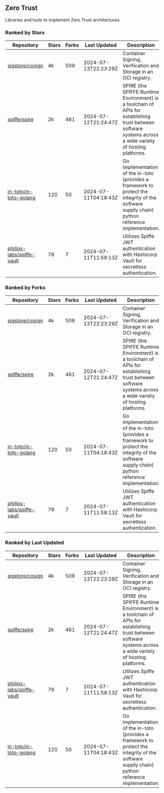 ## Zero Trust

Libraries and tools to implement Zero Trust architectures.

### Ranked by Stars

| Repository | Stars | Forks | Last Updated | Description | 
|------------|-------|-------|--------------|-------------|
| [sigstore/cosign](https://github.com/sigstore/cosign) | 4k | 509 | 2024-07-13T22:23:29Z |  Container Signing, Verification and Storage in an OCI registry. |
| [spiffe/spire](https://github.com/spiffe/spire) | 2k | 461 | 2024-07-12T21:24:47Z |  SPIRE (the SPIFFE Runtime Environment) is a toolchain of APIs for establishing trust between software systems across a wide variety of hosting platforms. |
| [in-toto/in-toto-golang](https://github.com/in-toto/in-toto-golang) | 120 | 50 | 2024-07-11T04:18:43Z |  Go implementation of the in-toto (provides a framework to protect the integrity of the software supply chain) python reference implementation. |
| [philips-labs/spiffe-vault](https://github.com/philips-labs/spiffe-vault) | 79 | 7 | 2024-07-11T11:58:13Z |  Utilizes Spiffe JWT authentication with Hashicorp Vault for secretless authentication. |

### Ranked by Forks

| Repository | Stars | Forks | Last Updated | Description | 
|------------|-------|-------|--------------|-------------|
| [sigstore/cosign](https://github.com/sigstore/cosign) | 4k | 509 | 2024-07-13T22:23:29Z |  Container Signing, Verification and Storage in an OCI registry. |
| [spiffe/spire](https://github.com/spiffe/spire) | 2k | 461 | 2024-07-12T21:24:47Z |  SPIRE (the SPIFFE Runtime Environment) is a toolchain of APIs for establishing trust between software systems across a wide variety of hosting platforms. |
| [in-toto/in-toto-golang](https://github.com/in-toto/in-toto-golang) | 120 | 50 | 2024-07-11T04:18:43Z |  Go implementation of the in-toto (provides a framework to protect the integrity of the software supply chain) python reference implementation. |
| [philips-labs/spiffe-vault](https://github.com/philips-labs/spiffe-vault) | 79 | 7 | 2024-07-11T11:58:13Z |  Utilizes Spiffe JWT authentication with Hashicorp Vault for secretless authentication. |

### Ranked by Last Updated

| Repository | Stars | Forks | Last Updated | Description | 
|------------|-------|-------|--------------|-------------|
| [sigstore/cosign](https://github.com/sigstore/cosign) | 4k | 509 | 2024-07-13T22:23:29Z |  Container Signing, Verification and Storage in an OCI registry. |
| [spiffe/spire](https://github.com/spiffe/spire) | 2k | 461 | 2024-07-12T21:24:47Z |  SPIRE (the SPIFFE Runtime Environment) is a toolchain of APIs for establishing trust between software systems across a wide variety of hosting platforms. |
| [philips-labs/spiffe-vault](https://github.com/philips-labs/spiffe-vault) | 79 | 7 | 2024-07-11T11:58:13Z |  Utilizes Spiffe JWT authentication with Hashicorp Vault for secretless authentication. |
| [in-toto/in-toto-golang](https://github.com/in-toto/in-toto-golang) | 120 | 50 | 2024-07-11T04:18:43Z |  Go implementation of the in-toto (provides a framework to protect the integrity of the software supply chain) python reference implementation. |

